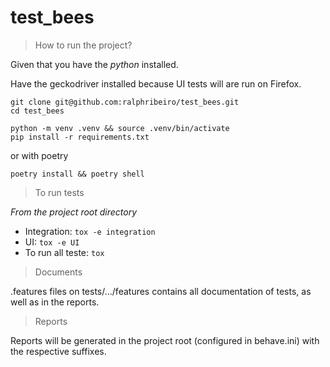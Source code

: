 # test_bees

> How to run the project?

Given that you have the _python_ installed.

Have the geckodriver installed because UI tests will are run on Firefox.


```console
git clone git@github.com:ralphribeiro/test_bees.git
cd test_bees
```

```console
python -m venv .venv && source .venv/bin/activate
pip install -r requirements.txt
```
or with poetry

```console
poetry install && poetry shell
```

> To run tests

_From the project root directory_

- Integration: `tox -e integration`
- UI: `tox -e UI`
- To run all teste: `tox`


> Documents

.features files on tests/.../features contains all documentation of tests, as well as in the reports.


> Reports

Reports will be generated in the project root (configured in behave.ini) with the respective suffixes.


